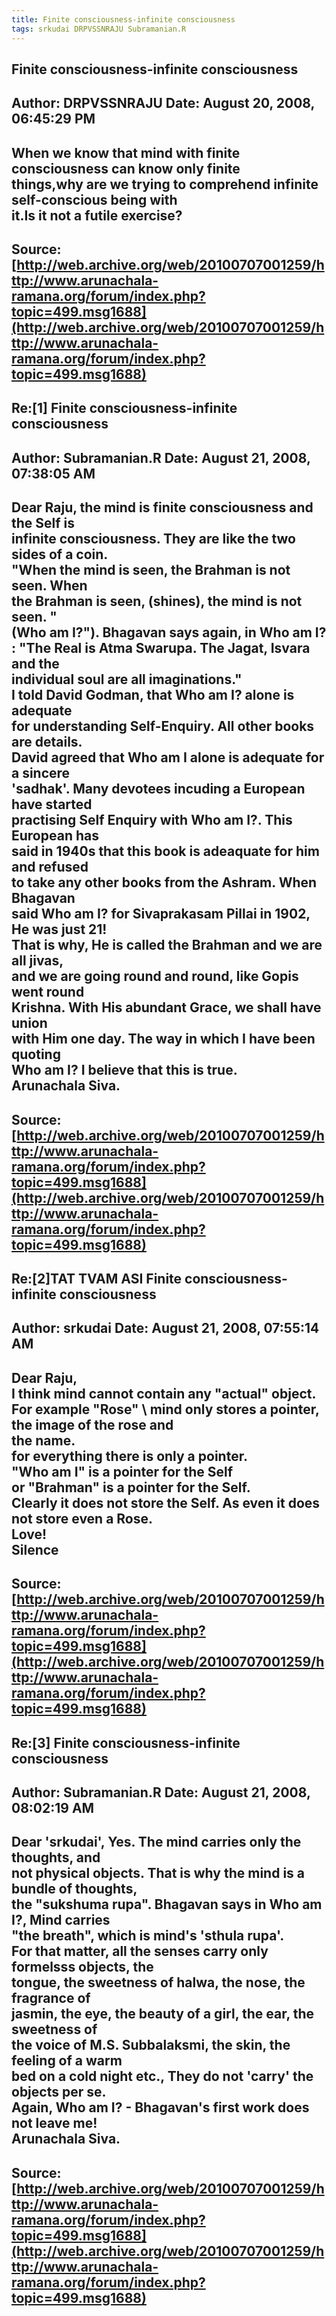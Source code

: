 ```yaml
--- 
title: Finite consciousness-infinite consciousness   
tags: srkudai DRPVSSNRAJU Subramanian.R  
---  
```

## Finite consciousness-infinite consciousness  
Author: DRPVSSNRAJU         Date: August 20, 2008, 06:45:29 PM  
---  
When we know that mind with finite consciousness can know only finite  
things,why are we trying to comprehend infinite self-conscious being with  
it.Is it not a futile exercise?
 ---  
Source:[http://web.archive.org/web/20100707001259/http://www.arunachala-ramana.org/forum/index.php?topic=499.msg1688](http://web.archive.org/web/20100707001259/http://www.arunachala-ramana.org/forum/index.php?topic=499.msg1688)   
---  

## Re:[1] Finite consciousness-infinite consciousness  
Author: Subramanian.R       Date: August 21, 2008, 07:38:05 AM  
---  
Dear Raju, the mind is finite consciousness and the Self is   
infinite consciousness. They are like the two sides of a coin.   
"When the mind is seen, the Brahman is not seen. When   
the Brahman is seen, (shines), the mind is not seen. "   
(Who am I?"). Bhagavan says again, in Who am I? : "The Real is Atma Swarupa. The Jagat, Isvara and the   
individual soul are all imaginations."   
I told David Godman, that Who am I? alone is adequate   
for understanding Self-Enquiry. All other books are details.   
David agreed that Who am I alone is adequate for a sincere   
'sadhak'. Many devotees incuding a European have started   
practising Self Enquiry with Who am I?. This European has   
said in 1940s that this book is adeaquate for him and refused   
to take any other books from the Ashram. When Bhagavan   
said Who am I? for Sivaprakasam Pillai in 1902, He was just 21!   
That is why, He is called the Brahman and we are all jivas,   
and we are going round and round, like Gopis went round   
Krishna. With His abundant Grace, we shall have union   
with Him one day. The way in which I have been quoting   
Who am I? I believe that this is true.   
Arunachala Siva.
 ---  
Source:[http://web.archive.org/web/20100707001259/http://www.arunachala-ramana.org/forum/index.php?topic=499.msg1688](http://web.archive.org/web/20100707001259/http://www.arunachala-ramana.org/forum/index.php?topic=499.msg1688)   
---  

## Re:[2]TAT TVAM ASI  Finite consciousness-infinite consciousness  
Author: srkudai             Date: August 21, 2008, 07:55:14 AM  
---  
Dear Raju,   
 I think mind cannot contain any "actual" object.   
For example "Rose" \ mind only stores a pointer, the image of the rose and  
the name.   
for everything there is only a pointer.   
"Who am I" is a pointer for the Self   
or "Brahman" is a pointer for the Self.   
Clearly it does not store the Self. As even it does not store even a Rose.   
Love!   
Silence
 ---  
Source:[http://web.archive.org/web/20100707001259/http://www.arunachala-ramana.org/forum/index.php?topic=499.msg1688](http://web.archive.org/web/20100707001259/http://www.arunachala-ramana.org/forum/index.php?topic=499.msg1688)   
---  

## Re:[3] Finite consciousness-infinite consciousness  
Author: Subramanian.R       Date: August 21, 2008, 08:02:19 AM  
---  
Dear 'srkudai', Yes. The mind carries only the thoughts, and   
not physical objects. That is why the mind is a bundle of thoughts,   
the "sukshuma rupa". Bhagavan says in Who am I?, Mind carries   
"the breath", which is mind's 'sthula rupa'.   
For that matter, all the senses carry only formelsss objects, the   
tongue, the sweetness of halwa, the nose, the fragrance of   
jasmin, the eye, the beauty of a girl, the ear, the sweetness of   
the voice of M.S. Subbalaksmi, the skin, the feeling of a warm   
bed on a cold night etc., They do not 'carry' the objects per se.   
Again, Who am I? - Bhagavan's first work does not leave me!   
Arunachala Siva.
 ---  
Source:[http://web.archive.org/web/20100707001259/http://www.arunachala-ramana.org/forum/index.php?topic=499.msg1688](http://web.archive.org/web/20100707001259/http://www.arunachala-ramana.org/forum/index.php?topic=499.msg1688)   
---  

